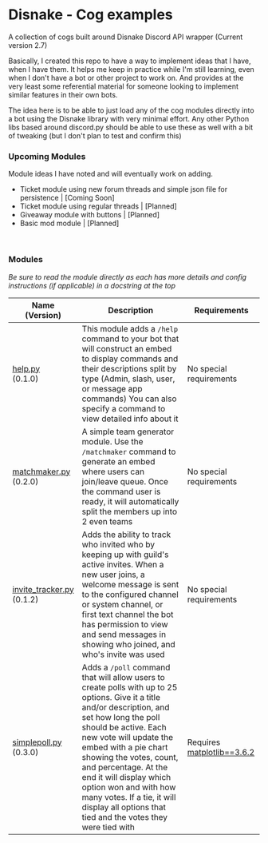  # Disnake - Cog examples

 A collection of cogs built around Disnake Discord API wrapper (Current version 2.7)


 Basically, I created this repo to have a way to implement ideas that I have, when I have them.  It helps me keep in practice while I'm still learning, even when I don't have a bot or other project to work on. And provides at the very least some referential material for someone looking to implement similar features in their own bots.

 The idea here is to be able to just load any of the cog modules directly into a bot using the Disnake library with very minimal effort.  Any other Python libs based around discord.py should be able to use these as well with a bit of tweaking (but I don't plan to test and confirm this)



 ### Upcoming Modules
Module ideas I have noted and will eventually work on adding.  

- Ticket module using new forum threads and simple json file for persistence | [Coming Soon] 
- Ticket module using regular threads | [Planned]
- Giveaway module with buttons | [Planned]
- Basic mod module | [Planned] 

&nbsp;




### Modules
*Be sure to read the module directly as each has more details and config instructions (if applicable) in a docstring at the top*

Name<br>(Version) | Description | Requirements
--- | --- | ---
[help.py](https://raw.githubusercontent.com/dlchamp/disnake-bot-modules/main/cogs/help.py)<br>(0.1.0) | This module adds a `/help` command to your bot that will construct an embed to display commands and their descriptions split by type (Admin, slash, user, or message app commands) You can also specify a command to view detailed info about it | No special requirements
[matchmaker.py](https://raw.githubusercontent.com/dlchamp/disnake-bot-modules/main/cogs/matchmaker.py)<br>(0.2.0) | A simple team generator module.  Use the `/matchmaker` command to generate an embed where users can join/leave queue. Once the command user is ready, it will automatically split the members up into 2 even teams | No special requirements
[invite_tracker.py](https://raw.githubusercontent.com/dlchamp/disnake-bot-modules/main/cogs/invite_tracker.py)<br>(0.1.2) | Adds the ability to track who invited who by keeping up with guild's active invites. When a new user joins, a welcome message is sent to the configured channel or system channel, or first text channel the bot has permission to view and send messages in showing who joined, and who's invite was used | No special requirements
[simplepoll.py](https://raw.githubusercontent.com/dlchamp/disnake-bot-modules/main/cogs/simplepoll.py)<br>(0.3.0) | Adds a `/poll` command that will allow users to create polls with up to 25 options. Give it a title and/or description, and set how long the poll should be active.  Each new vote will update the embed with a pie chart showing the votes, count, and percentage.  At the end it will display which option won and with how many votes.  If a tie, it will display all options that tied and the votes they were tied with | Requires [matplotlib==3.6.2](https://pypi.org/project/matplotlib/)
